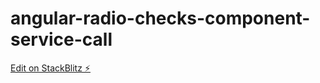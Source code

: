# angular-radio-checks-component-service-call

[Edit on StackBlitz ⚡️](https://stackblitz.com/edit/angular-radio-checks-component-service-call)